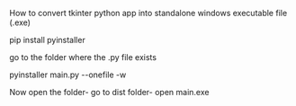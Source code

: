 How to convert tkinter python app into standalone windows executable file (.exe)

pip install pyinstaller

go to the folder where the .py file exists

pyinstaller main.py --onefile -w

Now open the folder- go to dist folder- open main.exe

